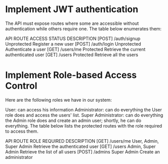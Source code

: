 # Implement JWT authentication

The API must expose routes where some are accessible without authentication while others require one. The table below enumerates them:

API ROUTE	ACCESS STATUS	DESCRIPTION
[POST] /auth/signup	Unprotected	Register a new user
[POST] /auth/login	Unprotected	Authenticate a user
[GET] /users/me	Protected	Retrieve the current authenticated user
[GET] /users	Protected	Retrieve all the users

# Implement Role-based Access Control

Here are the following roles we have in our system:

User: can access his information
Administrator: can do everything the User role does and access the users' list.
Super Administrator: can do everything the Admin role does and create an admin user; shortly, he can do everything.
The table below lists the protected routes with the role required to access them.

API ROUTE	ROLE REQUIRED	DESCRIPTION
[GET] /users/me	User, Admin, Super Admin	Retrieve the authenticated user
[GET] /users	Admin, Super Admin	Retrieve the list of all users
[POST] /admins	Super Admin	Create an administrator